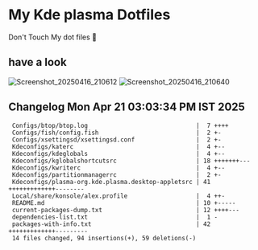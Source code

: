 # My Kde plasma Dotfiles
  Don't Touch My dot files 🙂
 
## have a look
![Screenshot_20250416_210612](https://github.com/user-attachments/assets/650244d5-776e-4b31-96fb-10811a3cfa27)
![Screenshot_20250416_210640](https://github.com/user-attachments/assets/07fac3d3-7ce1-4f10-ad4c-1ffa33ed7e84)
 
## Changelog Mon Apr 21 03:03:34 PM IST 2025
```
 Configs/btop/btop.log                              |  7 ++++
 Configs/fish/config.fish                           |  2 +-
 Configs/xsettingsd/xsettingsd.conf                 |  2 +-
 Kdeconfigs/katerc                                  |  4 +--
 Kdeconfigs/kdeglobals                              |  4 +--
 Kdeconfigs/kglobalshortcutsrc                      | 18 +++++++---
 Kdeconfigs/kwriterc                                |  4 +--
 Kdeconfigs/partitionmanagerrc                      |  2 +-
 Kdeconfigs/plasma-org.kde.plasma.desktop-appletsrc | 41 +++++++++++++--------
 Local/share/konsole/alex.profile                   |  4 ++-
 README.md                                          | 10 +-----
 current-packages-dump.txt                          | 12 ++++---
 dependencies-list.txt                              |  1 -
 packages-with-info.txt                             | 42 +++++++++++++---------
 14 files changed, 94 insertions(+), 59 deletions(-)
```
 
